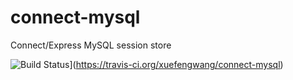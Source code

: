 # connect-mysql

Connect/Express MySQL session store

![Build Status](https://travis-ci.org/xuefengwang/connect-mysql.svg?branch=master)](https://travis-ci.org/xuefengwang/connect-mysql)
